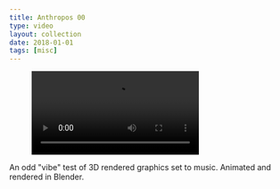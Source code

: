 ```yaml
---
title: Anthropos 00
type: video
layout: collection
date: 2018-01-01
tags: [misc]
---
```


<figure>
	<div class="full-width-video">
		<video allowfullscreen controls>
			<source src="/assets/video/yt/Anthropos 00 - Initial feel reel.mp4">
		</video>
	</div>
</figure>

An odd "vibe" test of 3D rendered graphics set to music. Animated and rendered in Blender.
